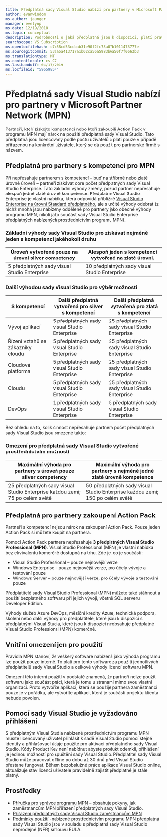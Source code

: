 ```yaml
---
title: Předplatná sady Visual Studio nabízí pro partnery v Microsoft Partner Network (MPN)
author: evanwindom
ms.author: jaunger
manager: evelynp
ms.date: 12/19/2018
ms.topic: conceptual
description: Podrobnosti o jaká předplatná jsou k dispozici, platí pravidla a kolik předplatných v programu MPN nabízíme.
searchscope: VS Subscription
ms.openlocfilehash: c7e58cd53ccbab31e90f2fc73a07b1011473777e
ms.sourcegitcommit: 53aa5a413717a1b62ca56a5983b6a50f7f0663b3
ms.translationtype: MT
ms.contentlocale: cs-CZ
ms.lasthandoff: 04/17/2019
ms.locfileid: "59659854"
---
```

# <a name="visual-studio-subscriptions-offered-to-partners-in-the-microsoft-partner-network-mpn"></a>Předplatná sady Visual Studio nabízí pro partnery v Microsoft Partner Network (MPN)
Partneři, kteří získejte kompetenci nebo kteří zakoupili Action Pack v programu MPN mají nárok na použití předplatná sady Visual Studio. Tato předplatná jsou licencovaný podle počtu uživatelů a platí pouze v případě přiřazenou na konkrétní uživatele, který se dá použít pro partnerské firmě s názvem.

## <a name="subscriptions-for-partners-with-an-mpn-competency"></a>Předplatná pro partnery s kompetencí pro MPN
Při nepřesahuje partnerem s kompetencí – buď na stříbrné nebo zlaté úrovně úroveň – partneři získávat core počet předplatných sady Visual Studio Enterprise. Tato základní výhody změny, pokud partner nepřesahuje alespoň jedné zlaté úrovně kompetence. Předplatné Visual Studio Enterprise je vlastní nabídka, která odpovídá přibližně [Visual Studio Enterprise na úrovni Standard předplatného](https://visualstudio.microsoft.com/vs/pricing/), ale s určité výhody odebrat (z nichž mnohá jsou nabízeny odděleně pro partnery jako obecné výhody programu MPN, nikoli jako součást sady Visual Studio Enterprise předplatných nabízených prostřednictvím programu MPN).

### <a name="core-visual-studio-benefit-for-earning-at-least-one-competency-of-any-kind"></a>Základní výhody sady Visual Studio pro získávat nejméně jeden s kompetencí jakéhokoli druhu

| Úroveň vytvořené pouze na úrovni silver competency               | Alespoň jeden s kompetencí vytvořené na zlaté úrovni.   |
|------------------------------------------------------------|----------------------------------------------------|
| 5 předplatných sady visual Studio Enterprise                   | 10 předplatných sady visual Studio Enterprise          |

### <a name="additional-visual-studio-benefit-for-select-competencies"></a>Další výhodou sady Visual Studio pro výběr možnosti

| S kompetencí                                  | Další předplatná vytvořená pro **silver** s kompetencí | Další předplatná vytvořená pro **zlatá** s kompetencí |
|---------------------------------------------|-----------------------------------------------------------|---------------------------------------------------------|
| Vývoj aplikací                     | 5 předplatných sady visual Studio Enterprise                  | 25 předplatných sady visual Studio Enterprise               |
| Řízení vztahů se zákazníky cloudu      | 5 předplatných sady visual Studio Enterprise                  | 25 předplatných sady visual Studio Enterprise               |
| Cloudová platforma                              | 5 předplatných sady visual Studio Enterprise                  | 25 předplatných sady visual Studio Enterprise               |
| Cloudu                          | 5 předplatných sady visual Studio Enterprise                  | 25 předplatných sady visual Studio Enterprise               |
| DevOps                                      | 1 předplatných sady visual Studio Enterprise                  | 5 předplatných sady visual Studio Enterprise                |

Bez ohledu na to, kolik činnost nepřesahuje partnera počet předplatných sady Visual Studio jsou omezené takto:

### <a name="limits-for-visual-studio-subscriptions-earned-through-competencies"></a>Omezení pro předplatná sady Visual Studio vytvořené prostřednictvím možnosti

| Maximální výhoda pro partnery s úroveň pouze silver competency                   | Maximální výhoda pro partnery s nejméně jedné zlaté úrovně kompetence               |
|------------------------------------------------------------------------------|------------------------------------------------------------------------------|
| 25 předplatných sady visual Studio Enterprise každou zemi; 75 po celém světě          | 50 předplatných sady visual Studio Enterprise každou zemi; 150 po celém světě         |

## <a name="subscriptions-for-partners-purchasing-the-action-pack"></a>Předplatná pro partnery zakoupení Action Pack
Partneři s kompetencí nejsou nárok na zakoupení Action Pack. Pouze jeden Action Pack si můžete koupit na partnera.

Pomocí Action Pack partnera nepřesahuje **3 předplatných Visual Studio Professional (MPN)**. Visual Studio Professional (MPN) je vlastní nabídka bez ekvivalentu komerčně dostupná na trhu. Zde je, co je součástí:
- Visual Studio Professional – pouze nejnovější verze
- Windows Enterprise – pouze nejnovější verze, pro účely vývoje a testování pouze
- Windows Server – pouze nejnovější verze, pro účely vývoje a testování pouze

Předplatitelé sady Visual Studio Professional (MPN) můžete také stáhnout a použití bezplatného softwaru při jejich vývoji, včetně SQL serveru Developer Edition.

Výhody služeb Azure DevOps, měsíční kredity Azure, technická podpora, školení nebo další výhody pro předplatitele, které jsou k dispozici s předplatnými Visual Studia, které jsou k dispozici neobsahuje předplatné Visual Studio Professional (MPN) komerčně.

## <a name="internal-use-only-restriction"></a>Vnitřní omezení jen pro použití
Pravidla MPN stanoví, že veškerý software nabízená jako výhoda programu lze použít pouze interně. To platí pro tento software za použití jednotlivých předplatitelů sady Visual Studio a celkové výhody licencí softwaru MPN.

Omezení této interní použití v podstatě znamená, že partneři nelze použít softwaru jako součást práci, která je tomu u stranami mimo svou vlastní organizaci. Proto vytvoříte aplikaci, která se použije partnera zaměstnanci pouze je v pořádku, ale vytvoříte aplikaci, která je součástí projektu klienta nebude povolen.

## <a name="sign-in-required-with-visual-studio"></a>Pomocí sady Visual Studio je vyžadováno přihlášení
S předplatným Visual Studia nabízené prostřednictvím programu MPN musíte licencovaný uživatel přihlásit k sadě Visual Studio pomocí stejné identity a přihlašovací údaje použité pro aktivaci předplatného sady Visual Studio.
Kódy Product Key není nabídnut abyste produkt odemkli, přihlášení je jedinou možností pro spuštění sady Visual Studio. Předplatitel sady Visual Studio může pracovat offline po dobu až 30 dnů před Visual Studio přestane fungovat. Během bezobslužné práce aplikace Visual Studio online, aktualizuje stav licencí uživatele pravidelně zajistit předplatné je stále platný.

## <a name="resources"></a>Prostředky

- [Příručka pro správce programu MPN](https://assets.microsoft.com/en-us/Program-Administrator-Guide-to-Software-and-Online-Services-Benefits_1.pdf) – obsahuje pokyny, jak zaměstnancům MPN přiřazení předplatných sady Visual Studio.
- [Přiřazení předplatných sady Visual Studio zaměstnancům MPN](manage-mpn-subscriptions.md)
- [Podmínky použití](http://www.microsoft.com/useterms/) -nabízené prostřednictvím programu MPN předplatná sady Visual Studio jsou v souladu s předplatná sady Visual Studio neprodejné (NFR) smlouvu EULA.